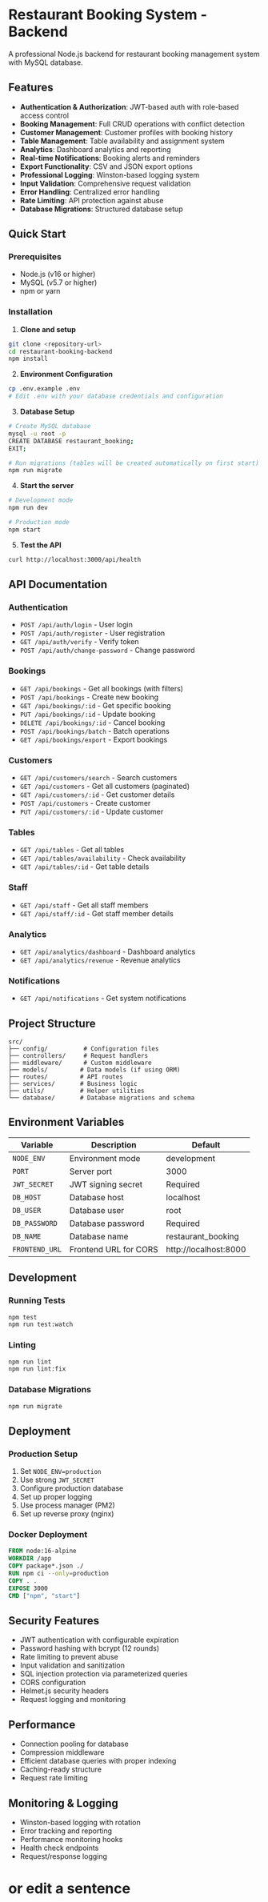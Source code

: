 # Restaurant Booking System - Backend

A professional Node.js backend for restaurant booking management system with MySQL database.

## Features

- **Authentication & Authorization**: JWT-based auth with role-based access control
- **Booking Management**: Full CRUD operations with conflict detection
- **Customer Management**: Customer profiles with booking history
- **Table Management**: Table availability and assignment system
- **Analytics**: Dashboard analytics and reporting
- **Real-time Notifications**: Booking alerts and reminders
- **Export Functionality**: CSV and JSON export options
- **Professional Logging**: Winston-based logging system
- **Input Validation**: Comprehensive request validation
- **Error Handling**: Centralized error handling
- **Rate Limiting**: API protection against abuse
- **Database Migrations**: Structured database setup

## Quick Start

### Prerequisites
- Node.js (v16 or higher)
- MySQL (v5.7 or higher)
- npm or yarn

### Installation

1. **Clone and setup**
```bash
git clone <repository-url>
cd restaurant-booking-backend
npm install
```

2. **Environment Configuration**
```bash
cp .env.example .env
# Edit .env with your database credentials and configuration
```

3. **Database Setup**
```bash
# Create MySQL database
mysql -u root -p
CREATE DATABASE restaurant_booking;
EXIT;

# Run migrations (tables will be created automatically on first start)
npm run migrate
```

4. **Start the server**
```bash
# Development mode
npm run dev

# Production mode
npm start
```

5. **Test the API**
```bash
curl http://localhost:3000/api/health
```

## API Documentation

### Authentication
- `POST /api/auth/login` - User login
- `POST /api/auth/register` - User registration  
- `GET /api/auth/verify` - Verify token
- `POST /api/auth/change-password` - Change password

### Bookings
- `GET /api/bookings` - Get all bookings (with filters)
- `POST /api/bookings` - Create new booking
- `GET /api/bookings/:id` - Get specific booking
- `PUT /api/bookings/:id` - Update booking
- `DELETE /api/bookings/:id` - Cancel booking
- `POST /api/bookings/batch` - Batch operations
- `GET /api/bookings/export` - Export bookings

### Customers
- `GET /api/customers/search` - Search customers
- `GET /api/customers` - Get all customers (paginated)
- `GET /api/customers/:id` - Get customer details
- `POST /api/customers` - Create customer
- `PUT /api/customers/:id` - Update customer

### Tables
- `GET /api/tables` - Get all tables
- `GET /api/tables/availability` - Check availability
- `GET /api/tables/:id` - Get table details

### Staff
- `GET /api/staff` - Get all staff members
- `GET /api/staff/:id` - Get staff member details

### Analytics
- `GET /api/analytics/dashboard` - Dashboard analytics
- `GET /api/analytics/revenue` - Revenue analytics

### Notifications
- `GET /api/notifications` - Get system notifications

## Project Structure

```
src/
├── config/          # Configuration files
├── controllers/     # Request handlers
├── middleware/      # Custom middleware
├── models/         # Data models (if using ORM)
├── routes/         # API routes
├── services/       # Business logic
├── utils/          # Helper utilities
└── database/       # Database migrations and schema
```

## Environment Variables

| Variable | Description | Default |
|----------|-------------|---------|
| `NODE_ENV` | Environment mode | development |
| `PORT` | Server port | 3000 |
| `JWT_SECRET` | JWT signing secret | Required |
| `DB_HOST` | Database host | localhost |
| `DB_USER` | Database user | root |
| `DB_PASSWORD` | Database password | Required |
| `DB_NAME` | Database name | restaurant_booking |
| `FRONTEND_URL` | Frontend URL for CORS | http://localhost:8000 |

## Development

### Running Tests
```bash
npm test
npm run test:watch
```

### Linting
```bash
npm run lint
npm run lint:fix
```

### Database Migrations
```bash
npm run migrate
```

## Deployment

### Production Setup
1. Set `NODE_ENV=production`
2. Use strong `JWT_SECRET`
3. Configure production database
4. Set up proper logging
5. Use process manager (PM2)
6. Set up reverse proxy (nginx)

### Docker Deployment
```dockerfile
FROM node:16-alpine
WORKDIR /app
COPY package*.json ./
RUN npm ci --only=production
COPY . .
EXPOSE 3000
CMD ["npm", "start"]
```

## Security Features

- JWT authentication with configurable expiration
- Password hashing with bcrypt (12 rounds)
- Rate limiting to prevent abuse
- Input validation and sanitization
- SQL injection protection via parameterized queries
- CORS configuration
- Helmet.js security headers
- Request logging and monitoring

## Performance

- Connection pooling for database
- Compression middleware
- Efficient database queries with proper indexing
- Caching-ready structure
- Request rate limiting

## Monitoring & Logging

- Winston-based logging with rotation
- Error tracking and reporting  
- Performance monitoring hooks
- Health check endpoints
- Request/response logging
 # or edit a sentence
